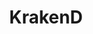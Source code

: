 ---
blog: https://krakend.io/blog
codehost: https://github.com/devopsfaith/krakend
facebook: https://facebook.com/apigateway
logohandle: krakendio
sort: krakend
title: KrakenD
twitter: https://x.com/devopsfaith
website: https://www.krakend.io/
---